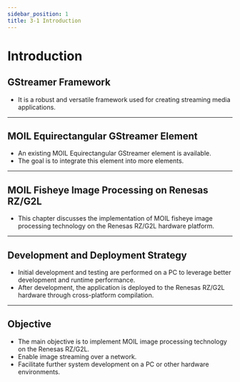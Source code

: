 ```yaml
---
sidebar_position: 1
title: 3-1 Introduction
---
```


# Introduction

## GStreamer Framework
- It is a robust and versatile framework used for creating streaming media applications.

---

## MOIL Equirectangular GStreamer Element
- An existing MOIL Equirectangular GStreamer element is available. 
- The goal is to integrate this element into more elements.

---

## MOIL Fisheye Image Processing on Renesas RZ/G2L
- This chapter discusses the implementation of MOIL fisheye image processing technology on the Renesas RZ/G2L hardware platform.

---

## Development and Deployment Strategy
- Initial development and testing are performed on a PC to leverage better development and runtime performance.
- After development, the application is deployed to the Renesas RZ/G2L hardware through cross-platform compilation.

---

## Objective
- The main objective is to implement MOIL image processing technology on the Renesas RZ/G2L.
- Enable image streaming over a network.
- Facilitate further system development on a PC or other hardware environments.


